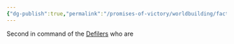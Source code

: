 ```yaml
---
{"dg-publish":true,"permalink":"/promises-of-victory/worldbuilding/factions/defilers/grushnak/","title":"Grushnak","noteIcon":"NPC","created":"","updated":""}
---
```


Second in command of the [Defilers](Defilers.md) who are